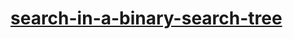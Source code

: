 # [search-in-a-binary-search-tree](https://leetcode-cn.com/problems/search-in-a-binary-search-tree)
